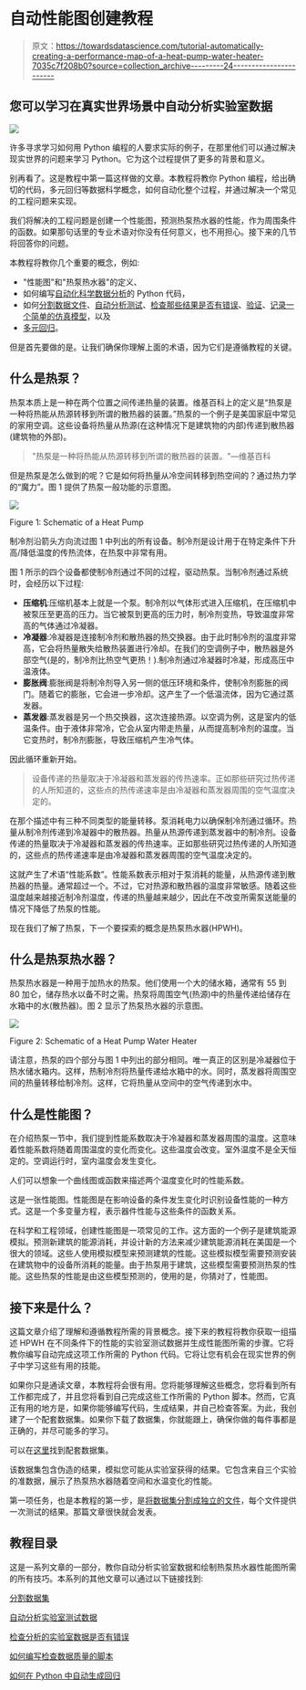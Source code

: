 # 自动性能图创建教程

> 原文：<https://towardsdatascience.com/tutorial-automatically-creating-a-performance-map-of-a-heat-pump-water-heater-7035c7f208b0?source=collection_archive---------24----------------------->

## 您可以学习在真实世界场景中自动分析实验室数据

![](img/80fdf5b93500efa069bf25bb63f56414.png)

许多寻求学习如何用 Python 编程的人要求实际的例子，在那里他们可以通过解决现实世界的问题来学习 Python。它为这个过程提供了更多的背景和意义。

别再看了。这是教程中第一篇这样做的文章。本教程将教你 Python 编程，给出确切的代码，多元回归等数据科学概念，如何自动化整个过程，并通过解决一个常见的工程问题来实现。

我们将解决的工程问题是创建一个性能图，预测热泵热水器的性能，作为周围条件的函数。如果那句话里的专业术语对你没有任何意义，也不用担心。接下来的几节将回答你的问题。

本教程将教你几个重要的概念，例如:

*   "性能图"和"热泵热水器"的定义、
*   如何编写[自动化科学数据分析](/automating-scientific-data-analysis-part-1-c9979cd0817e)的 Python 代码，
*   如何[分割数据文件](/automating-scientific-data-analysis-part-2-12331b46003)、[自动分析测试](/automating-analysis-of-scientific-data-sets-84f5027d6d26)、[检查那些结果是否有错误](/checking-automated-data-analysis-for-errors-a97a22a35ad7)、[验证](/how-to-choose-between-multiple-models-a0c274b4228a)、[记录一个简单的仿真模型](/automating-scientific-data-analysis-part-4-110d14421527)，以及
*   [多元回归](/understanding-multiple-regression-249b16bde83e)。

但是首先要做的是。让我们确保你理解上面的术语，因为它们是遵循教程的关键。

## 什么是热泵？

热泵本质上是一种在两个位置之间传递热量的装置。维基百科上的定义是“热泵是一种将热能从热源转移到所谓的散热器的装置。”热泵的一个例子是美国家庭中常见的家用空调。这些设备将热量从热源(在这种情况下是建筑物的内部)传递到散热器(建筑物的外部)。

> "热泵是一种将热能从热源转移到所谓的散热器的装置。"—维基百科

但是热泵是怎么做到的呢？它是如何将热量从冷空间转移到热空间的？通过热力学的“魔力”。图 1 提供了热泵一般功能的示意图。

![](img/a44d97de4f1c1ee4f15a2d145b9e9a79.png)

Figure 1: Schematic of a Heat Pump

制冷剂沿箭头方向流过图 1 中列出的所有设备。制冷剂是设计用于在特定条件下升高/降低温度的传热流体，在热泵中非常有用。

图 1 所示的四个设备都使制冷剂通过不同的过程，驱动热泵。当制冷剂通过系统时，会经历以下过程:

*   **压缩机**:压缩机基本上就是一个泵。制冷剂以气体形式进入压缩机，在压缩机中被泵压至更高的压力。当它被泵到更高的压力时，制冷剂变热，导致温度非常高的气体通过冷凝器。
*   **冷凝器**:冷凝器是连接制冷剂和散热器的热交换器。由于此时制冷剂的温度非常高，它会将热量散失给散热装置进行冷却。在我们的空调例子中，散热器是外部空气(是的，制冷剂比热空气更热！).制冷剂通过冷凝器时冷凝，形成高压中温液体。
*   **膨胀阀**:膨胀阀是将制冷剂导入另一侧的低压环境和条件，使制冷剂膨胀的阀门。随着它的膨胀，它会进一步冷却。这产生了一个低温流体，因为它通过蒸发器。
*   **蒸发器**:蒸发器是另一个热交换器，这次连接热源。以空调为例，这是室内的低温条件。由于液体非常冷，它会从室内带走热量，从而提高制冷剂的温度。当它变热时，制冷剂膨胀，导致压缩机产生冷气体。

因此循环重新开始。

> 设备传递的热量取决于冷凝器和蒸发器的传热速率。正如那些研究过热传递的人所知道的，这些点的热传递速率是由冷凝器和蒸发器周围的空气温度决定的。

在那个描述中有三种不同类型的能量转移。泵消耗电力以确保制冷剂通过循环。热量从制冷剂传递到冷凝器中的散热器。热量从热源传递到蒸发器中的制冷剂。设备传递的热量取决于冷凝器和蒸发器的传热速率。正如那些研究过热传递的人所知道的，这些点的热传递速率是由冷凝器和蒸发器周围的空气温度决定的。

这就产生了术语“性能系数”。性能系数表示相对于泵消耗的能量，从热源传递到散热器的热量。通常超过一个。不过，它对热源和散热器的温度非常敏感。随着这些温度越来越接近制冷剂温度，传递的热量越来越少，因此在不改变所需泵送能量的情况下降低了热泵的性能。

现在我们了解了热泵，下一个要探索的概念是热泵热水器(HPWH)。

## 什么是热泵热水器？

热泵热水器是一种用于加热水的热泵。他们使用一个大的储水箱，通常有 55 到 80 加仑，储存热水以备不时之需。热泵将周围空气(热源)中的热量传递给储存在水箱中的水(散热器)。图 2 显示了热泵热水器的示意图。

![](img/ed3e6f3328f58ed01fdb2ad5eab27f52.png)

Figure 2: Schematic of a Heat Pump Water Heater

请注意，热泵的四个部分与图 1 中列出的部分相同。唯一真正的区别是冷凝器位于热水储水箱内。这样，热制冷剂将热量传递给水箱中的水。同时，蒸发器将周围空间的热量转移给制冷剂。这样，它将热量从空间中的空气传递到水中。

## 什么是性能图？

在介绍热泵一节中，我们提到性能系数取决于冷凝器和蒸发器周围的温度。这意味着性能系数将随着周围温度的变化而变化。这些温度会改变。室外温度不是全天恒定的。空调运行时，室内温度会发生变化。

人们可以想象一个曲线图或函数来描述两个温度变化时的性能系数。

这是一张性能图。性能图是在影响设备的条件发生变化时识别设备性能的一种方式。这是一个多变量方程，表示器件性能与这些条件的函数关系。

在科学和工程领域，创建性能图是一项常见的工作。这方面的一个例子是建筑能源模拟。预测新建筑的能源消耗，并设计新的方法来减少建筑能源消耗在美国是一个很大的领域。这些人使用模拟模型来预测建筑的性能。这些模拟模型需要预测安装在建筑物中的设备所消耗的能量。由于热泵用于建筑，这些模型需要预测热泵的性能。这些热泵的性能是由这些模型预测的，使用的是，你猜对了，性能图。

## 接下来是什么？

这篇文章介绍了理解和遵循教程所需的背景概念。接下来的教程将教你获取一组描述 HPWH 在不同条件下的性能的实验室测试数据并生成性能图所需的步骤。它将教你编写自动完成这项工作所需的 Python 代码。它将让您有机会在现实世界的例子中学习这些有用的技能。

如果你只是通读文章，本教程将会很有用。您将能够理解这些概念，您将看到所有工作都完成了，并且您将看到自己完成这些工作所需的 Python 脚本。然而，它真正有用的地方是，如果你能够编写代码，生成结果，并自己检查答案。为此，我创建了一个配套数据集。如果你下载了数据集，你就能跟上，确保你做的每件事都是正确的，并尽可能多的学习。

可以在[这里](https://peter-grant.my-online.store/HPWH_Performance_Map_Tutorial_Data_Set/p6635995_20036443.aspx)找到配套数据集。

该数据集包含伪造的结果，模拟您可能从实验室获得的结果。它包含来自三个实验的准数据，展示了热泵热水器随着空间和水温变化的性能。

第一项任务，也是本教程的第一步，是[将数据集分割成独立的文件](/automating-scientific-data-analysis-part-2-12331b46003)，每个文件提供一次测试的结果。那篇文章很快就会发表。

## 教程目录

这是一系列文章的一部分，教你自动分析实验室数据和绘制热泵热水器性能图所需的所有技巧。本系列的其他文章可以通过以下链接找到:

[分割数据集](/splitting-data-sets-cac104a05386)

[自动分析实验室测试数据](/automatically-analyzing-laboratory-test-data-32c27e4e3075)

[检查分析的实验室数据是否有错误](/checking-analyzed-laboratory-data-for-errors-4bd63bcc554d)

[如何编写检查数据质量的脚本](https://medium.com/zero-equals-false/how-to-write-scripts-that-check-data-quality-for-you-d8762dab34ca)

[如何在 Python 中自动生成回归](https://medium.com/zero-equals-false/how-to-perform-multivariate-multidimensional-regression-in-python-df986c35b377)